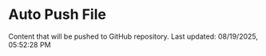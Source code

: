 # Auto Push File

Content that will be pushed to GitHub repository.
Last updated: 08/19/2025, 05:52:28 PM